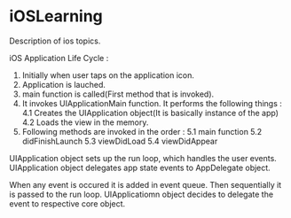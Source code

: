 # iOSLearning
Description of ios topics.

iOS Application Life Cycle :

1. Initially when user taps on the application icon.
2. Application is lauched.
3. main function is called(First method that is invoked).
4. It invokes UIApplicationMain function. It performs the following things :
          4.1 Creates the UIApplication object(It is basically instance of the app)
          4.2 Loads the view in the memory.
5. Following methods are invoked in the order :
          5.1 main function
          5.2 didFinishLaunch
          5.3 viewDidLoad
          5.4 viewDidAppear
          
UIApplication object sets up the run loop, which handles the user events. UIApplication object delegates app state events to AppDelegate object.

When any event is occured it is added in event queue. Then sequentially it is passed to the run loop. UIApplicatiomn object decides to delegate the event to respective core object. 


          
          

         
